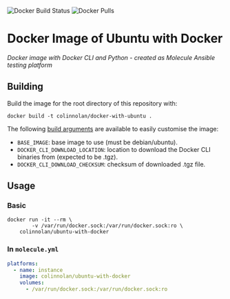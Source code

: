 ![Docker Build Status](https://img.shields.io/docker/cloud/build/colinnolan/ubuntu-with-docker)
![Docker Pulls](https://img.shields.io/docker/pulls/colinnolan/ubuntu-with-docker)

# Docker Image of Ubuntu with Docker
_Docker image with Docker CLI and Python - created as Molecule Ansible testing platform_

## Building
Build the image for the root directory of this repository with:
```
docker build -t colinnolan/docker-with-ubuntu .
```

The following [build arguments](https://docs.docker.com/engine/reference/commandline/build/#set-build-time-variables---build-arg)
are available to easily customise the image:
  - `BASE_IMAGE`: base image to use (must be debian/ubuntu).
  - `DOCKER_CLI_DOWNLOAD_LOCATION`: location to download the Docker CLI binaries from (expected to be .tgz).
  - `DOCKER_CLI_DOWNLOAD_CHECKSUM`: checksum of downloaded .tgz file.

## Usage
### Basic
```
docker run -it --rm \
        -v /var/run/docker.sock:/var/run/docker.sock:ro \
    colinnolan/ubuntu-with-docker
```

### In `molecule.yml`
```yaml
platforms:
  - name: instance
    image: colinnolan/ubuntu-with-docker
    volumes:
      - /var/run/docker.sock:/var/run/docker.sock:ro
```
